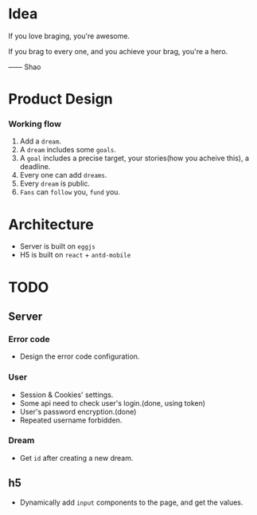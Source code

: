 # Idea

If you love braging, you're awesome.

If you brag to every one, and you achieve your brag, you're a hero. 

—— Shao


# Product Design

### Working flow
1. Add a `dream`.
2. A `dream` includes some `goals`.
3. A `goal` includes a precise target, your stories(how you acheive this), a deadline.
4. Every one can add `dreams`.
5. Every `dream` is public.
6. `Fans` can `follow` you, `fund` you.


# Architecture
* Server is built on `eggjs`
* H5 is built on `react` + `antd-mobile`

# TODO

## Server

### Error code
* Design the error code configuration.

### User
* Session & Cookies' settings. 
* Some api need to check user's login.(done, using token)
* User's password encryption.(done)
* Repeated username forbidden.

### Dream
* Get `id` after creating a new dream.


## h5
* Dynamically add `input` components to the page, and get the values.

